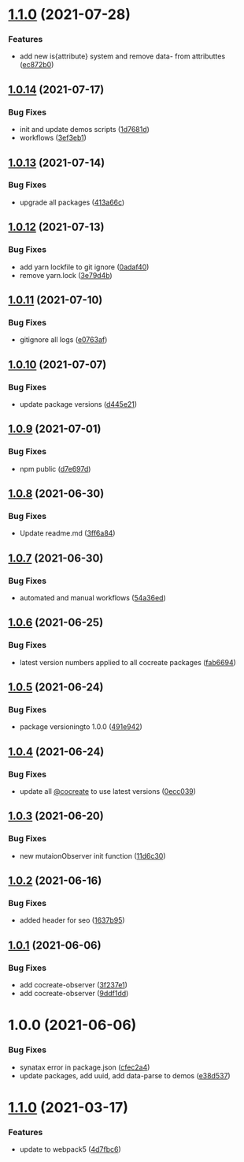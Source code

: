 # [1.1.0](https://github.com/CoCreate-app/CoCreate-resize-observer/compare/v1.0.14...v1.1.0) (2021-07-28)


### Features

* add new is{attribute} system and remove data- from attributtes ([ec872b0](https://github.com/CoCreate-app/CoCreate-resize-observer/commit/ec872b0fb2e9a696e1bbf9821d1a27a73f228a14))

## [1.0.14](https://github.com/CoCreate-app/CoCreate-resize-observer/compare/v1.0.13...v1.0.14) (2021-07-17)


### Bug Fixes

* init and update demos scripts ([1d7681d](https://github.com/CoCreate-app/CoCreate-resize-observer/commit/1d7681d4eb7abc1ea3b168b5882d79a51521241b))
* workflows ([3ef3eb1](https://github.com/CoCreate-app/CoCreate-resize-observer/commit/3ef3eb15248b9f6eae4a6ab6ec6aade399f4bab1))

## [1.0.13](https://github.com/CoCreate-app/CoCreate-resize-observer/compare/v1.0.12...v1.0.13) (2021-07-14)


### Bug Fixes

* upgrade all packages ([413a66c](https://github.com/CoCreate-app/CoCreate-resize-observer/commit/413a66c095609929acc82633b6ee77c6f9a293ca))

## [1.0.12](https://github.com/CoCreate-app/CoCreate-resize-observer/compare/v1.0.11...v1.0.12) (2021-07-13)


### Bug Fixes

* add yarn lockfile to git ignore ([0adaf40](https://github.com/CoCreate-app/CoCreate-resize-observer/commit/0adaf40cfb5181a30b18693de1286d82f45508b8))
* remove yarn.lock ([3e79d4b](https://github.com/CoCreate-app/CoCreate-resize-observer/commit/3e79d4b08863e4d1b046d89063d32b62f5615a5d))

## [1.0.11](https://github.com/CoCreate-app/CoCreate-resize-observer/compare/v1.0.10...v1.0.11) (2021-07-10)


### Bug Fixes

* gitignore all logs ([e0763af](https://github.com/CoCreate-app/CoCreate-resize-observer/commit/e0763afbbe89c5ff09c6207b615ca725f29eded7))

## [1.0.10](https://github.com/CoCreate-app/CoCreate-resize-observer/compare/v1.0.9...v1.0.10) (2021-07-07)


### Bug Fixes

* update package versions ([d445e21](https://github.com/CoCreate-app/CoCreate-resize-observer/commit/d445e2103e82b633387e924f11a9259113256719))

## [1.0.9](https://github.com/CoCreate-app/CoCreate-resize-observer/compare/v1.0.8...v1.0.9) (2021-07-01)


### Bug Fixes

* npm public ([d7e697d](https://github.com/CoCreate-app/CoCreate-resize-observer/commit/d7e697d6ffc1b8262f7f238cbe38e352e03cd504))

## [1.0.8](https://github.com/CoCreate-app/CoCreate-resize-observer/compare/v1.0.7...v1.0.8) (2021-06-30)


### Bug Fixes

* Update readme.md ([3ff6a84](https://github.com/CoCreate-app/CoCreate-resize-observer/commit/3ff6a8433c157be736af1c5f20e760e6f98c6e06))

## [1.0.7](https://github.com/CoCreate-app/CoCreate-resize-observer/compare/v1.0.6...v1.0.7) (2021-06-30)


### Bug Fixes

* automated and manual workflows ([54a36ed](https://github.com/CoCreate-app/CoCreate-resize-observer/commit/54a36ed7d46cf98f6af644e45bdaedd218e5dba1))

## [1.0.6](https://github.com/CoCreate-app/CoCreate-resize-observer/compare/v1.0.5...v1.0.6) (2021-06-25)


### Bug Fixes

* latest version numbers applied to all cocreate packages ([fab6694](https://github.com/CoCreate-app/CoCreate-resize-observer/commit/fab6694810e5b1f4f10ac5931446bff44543e993))

## [1.0.5](https://github.com/CoCreate-app/CoCreate-resize-observer/compare/v1.0.4...v1.0.5) (2021-06-24)


### Bug Fixes

* package versioningto 1.0.0 ([491e942](https://github.com/CoCreate-app/CoCreate-resize-observer/commit/491e942dd363350348c1991baa276aefb4e7980c))

## [1.0.4](https://github.com/CoCreate-app/CoCreate-resize-observer/compare/v1.0.3...v1.0.4) (2021-06-24)


### Bug Fixes

* update all [@cocreate](https://github.com/cocreate) to use latest versions ([0ecc039](https://github.com/CoCreate-app/CoCreate-resize-observer/commit/0ecc039a8136ab0f0168de93db4fa8dfe66e9a40))

## [1.0.3](https://github.com/CoCreate-app/CoCreate-resize-observer/compare/v1.0.2...v1.0.3) (2021-06-20)


### Bug Fixes

* new mutaionObserver init function ([11d6c30](https://github.com/CoCreate-app/CoCreate-resize-observer/commit/11d6c3040a97747303a8d18c1bbb133949e559c4))

## [1.0.2](https://github.com/CoCreate-app/CoCreate-resize-observer/compare/v1.0.1...v1.0.2) (2021-06-16)


### Bug Fixes

* added header for seo ([1637b95](https://github.com/CoCreate-app/CoCreate-resize-observer/commit/1637b956606f0e5afd74252106ad595cb6290b2f))

## [1.0.1](https://github.com/CoCreate-app/CoCreate-resize-observer/compare/v1.0.0...v1.0.1) (2021-06-06)


### Bug Fixes

* add cocreate-observer ([3f237e1](https://github.com/CoCreate-app/CoCreate-resize-observer/commit/3f237e1164f19ce6a58106afb2b2056d1d8e4d8e))
* add cocreate-observer ([9ddf1dd](https://github.com/CoCreate-app/CoCreate-resize-observer/commit/9ddf1dd2aba4fd5bad9edfa324be6603f6d25f1d))

# 1.0.0 (2021-06-06)


### Bug Fixes

* synatax error in package.json ([cfec2a4](https://github.com/CoCreate-app/CoCreate-resize-observer/commit/cfec2a44920b1cef42583c7c4466020bc83e5d8c))
* update packages, add uuid, add data-parse to demos ([e38d537](https://github.com/CoCreate-app/CoCreate-resize-observer/commit/e38d537be653d2304db62a6a05a12b4948a45b3e))

# [1.1.0](https://github.com/CoCreate-app/CoCreate-resize-observer/compare/v1.0.2...v1.1.0) (2021-03-17)


### Features

* update to webpack5 ([4d7fbc6](https://github.com/CoCreate-app/CoCreate-resize-observer/commit/4d7fbc6ed4ada72d4b43f3477c55b6b1cda17ce9))
